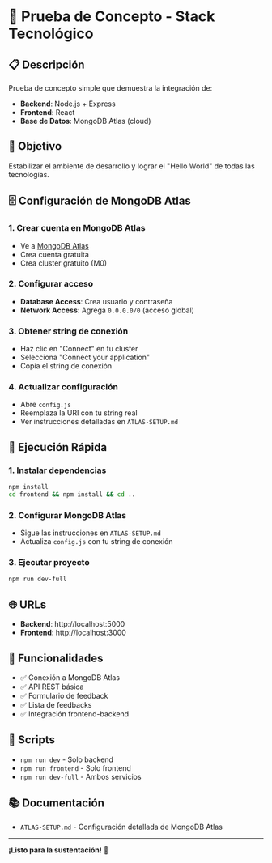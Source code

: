 # 🚀 Prueba de Concepto - Stack Tecnológico

## 📋 Descripción

Prueba de concepto simple que demuestra la integración de:
- **Backend**: Node.js + Express
- **Frontend**: React
- **Base de Datos**: MongoDB Atlas (cloud)

## 🎯 Objetivo

Estabilizar el ambiente de desarrollo y lograr el "Hello World" de todas las tecnologías.

## 🗄️ **Configuración de MongoDB Atlas**

### **1. Crear cuenta en MongoDB Atlas**
- Ve a [MongoDB Atlas](https://cloud.mongodb.com)
- Crea cuenta gratuita
- Crea cluster gratuito (M0)

### **2. Configurar acceso**
- **Database Access**: Crea usuario y contraseña
- **Network Access**: Agrega `0.0.0.0/0` (acceso global)

### **3. Obtener string de conexión**
- Haz clic en "Connect" en tu cluster
- Selecciona "Connect your application"
- Copia el string de conexión

### **4. Actualizar configuración**
- Abre `config.js`
- Reemplaza la URI con tu string real
- Ver instrucciones detalladas en `ATLAS-SETUP.md`

## 🚀 Ejecución Rápida

### 1. Instalar dependencias
```bash
npm install
cd frontend && npm install && cd ..
```

### 2. Configurar MongoDB Atlas
- Sigue las instrucciones en `ATLAS-SETUP.md`
- Actualiza `config.js` con tu string de conexión

### 3. Ejecutar proyecto
```bash
npm run dev-full
```

## 🌐 URLs
- **Backend**: http://localhost:5000
- **Frontend**: http://localhost:3000

## 📝 Funcionalidades
- ✅ Conexión a MongoDB Atlas
- ✅ API REST básica
- ✅ Formulario de feedback
- ✅ Lista de feedbacks
- ✅ Integración frontend-backend

## 🔧 Scripts
- `npm run dev` - Solo backend
- `npm run frontend` - Solo frontend  
- `npm run dev-full` - Ambos servicios

## 📚 Documentación
- `ATLAS-SETUP.md` - Configuración detallada de MongoDB Atlas

---

**¡Listo para la sustentación!** 🎉
